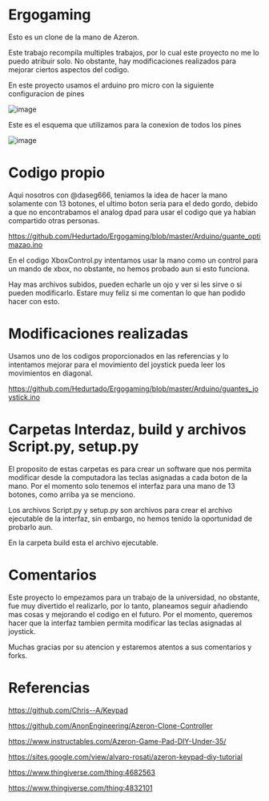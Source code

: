 # Ergogaming
Esto es un clone de la mano de Azeron.

Este trabajo recompila multiples trabajos, por lo cual este proyecto no me lo puedo atribuir solo. No obstante, hay modificaciones realizados para mejorar ciertos aspectos del codigo.

En este proyecto usamos el arduino pro micro con la siguiente configuracion de pines

![image](https://user-images.githubusercontent.com/104462132/219963287-d3fe0b2e-c5e9-4534-94aa-99d0ed62d221.png)

Este es el esquema que utilizamos para la conexion de todos los pines

![image](https://user-images.githubusercontent.com/104462132/219963368-5138b287-b6d4-485e-9ae1-d781fab5bdd7.png)

# Codigo propio

Aqui nosotros con @daseg666, teniamos la idea de hacer la mano solamente con 13 botones, el ultimo boton seria para el dedo gordo, debido a que no encontrabamos el analog dpad para usar el codigo que ya habian compartido otras personas.

https://github.com/Hedurtado/Ergogaming/blob/master/Arduino/guante_optimazao.ino

En el codigo XboxControl.py intentamos usar la mano como un control para un mando de xbox, no obstante, no hemos probado aun si esto funciona.

Hay mas archivos subidos, pueden echarle un ojo y ver si les sirve o si pueden modificarlo. Estare muy feliz si me comentan lo que han podido hacer con esto.

# Modificaciones realizadas
 
 Usamos uno de los codigos proporcionados en las referencias y lo intentamos mejorar para el movimiento del joystick pueda leer los movimientos en diagonal.
 
https://github.com/Hedurtado/Ergogaming/blob/master/Arduino/guantes_joystick.ino


# Carpetas Interdaz, build y archivos Script.py, setup.py

El proposito de estas carpetas es para crear un software que nos permita modificar desde la computadora las teclas asignadas a cada boton de la mano. Por el momento solo tenemos el interfaz para una mano de 13 botones, como arriba ya se menciono.

Los archivos Script.py y setup.py son archivos para crear el archivo ejecutable de la interfaz, sin embargo, no hemos tenido la oportunidad de probarlo aun.

En la carpeta build esta el archivo ejecutable.

# Comentarios

Este proyecto lo empezamos para un trabajo de la universidad, no obstante, fue muy divertido el realizarlo, por lo tanto, planeamos seguir añadiendo mas cosas y mejorando el codigo en el futuro. Por el momento, queremos hacer que la interfaz tambien permita modificar las teclas asignadas al joystick.

Muchas gracias por su atencion y estaremos atentos a sus comentarios y forks.


# Referencias
https://github.com/Chris--A/Keypad 

https://github.com/AnonEngineering/Azeron-Clone-Controller 

https://www.instructables.com/Azeron-Game-Pad-DIY-Under-35/

https://sites.google.com/view/alvaro-rosati/azeron-keypad-diy-tutorial

https://www.thingiverse.com/thing:4682563

https://www.thingiverse.com/thing:4832101
